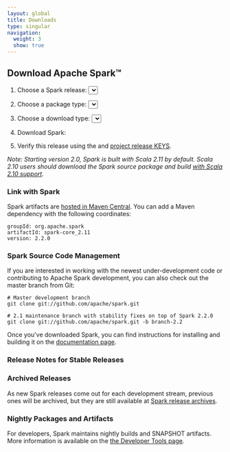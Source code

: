```yaml
---
layout: global
title: Downloads
type: singular
navigation:
  weight: 3
  show: true
---
```


<script type="text/javascript">
$(document).ready(function() {
  initDownloads();
  initReleaseNotes();
});
</script>

## Download Apache Spark&trade;

1. Choose a Spark release:
  <select id="sparkVersionSelect" onChange="javascript:onVersionSelect();"></select><br>

2. Choose a package type:
  <select id="sparkPackageSelect" onChange="javascript:onPackageSelect();"></select><br>

3. Choose a download type:
  <select id="sparkDownloadSelect" onChange="javascript:onDownloadSelect()"></select><br>

4. Download Spark: <span id="spanDownloadLink"></span>

5. Verify this release using the <span id="sparkDownloadVerify"></span> and [project release KEYS](https://www.apache.org/dist/spark/KEYS).

_Note: Starting version 2.0, Spark is built with Scala 2.11 by default.
Scala 2.10 users should download the Spark source package and build
[with Scala 2.10 support](https://spark.apache.org/docs/latest/building-spark.html#building-for-scala-210)._

<!--
### Latest Preview Release

Preview releases, as the name suggests, are releases for previewing upcoming features.
Unlike nightly packages, preview releases have been audited by the project's management committee
to satisfy the legal requirements of Apache Software Foundation's release policy.
Preview releases are not meant to be functional, i.e. they can and highly likely will contain
critical bugs or documentation errors.

The latest preview release is Spark 2.0.0-preview, published on May 24, 2016.
You can select and download it above.
-->

### Link with Spark
Spark artifacts are [hosted in Maven Central](https://search.maven.org/#search%7Cga%7C1%7Cg%3A%22org.apache.spark%22). You can add a Maven dependency with the following coordinates:

    groupId: org.apache.spark
    artifactId: spark-core_2.11
    version: 2.2.0

### Spark Source Code Management
If you are interested in working with the newest under-development code or contributing to Apache Spark development, you can also check out the master branch from Git:

    # Master development branch
    git clone git://github.com/apache/spark.git

    # 2.1 maintenance branch with stability fixes on top of Spark 2.2.0
    git clone git://github.com/apache/spark.git -b branch-2.2

Once you've downloaded Spark, you can find instructions for installing and building it on the <a href="{{site.baseurl}}/documentation.html">documentation page</a>.

### Release Notes for Stable Releases

<ul id="sparkReleaseNotes"></ul>

### Archived Releases

As new Spark releases come out for each development stream, previous ones will be archived, but they are still available at [Spark release archives](https://archive.apache.org/dist/spark/).

### Nightly Packages and Artifacts
For developers, Spark maintains nightly builds and SNAPSHOT artifacts. More information is available on the [the Developer Tools page](/developer-tools.html#nightly-builds).

